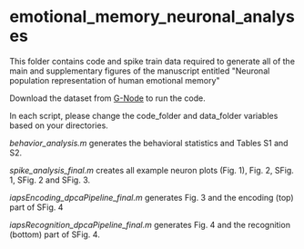 # emotional_memory_neuronal_analyses

This folder contains code and spike train data required to generate all of the main and supplementary figures of the manuscript entitled "Neuronal population representation of human emotional memory"

Download the dataset from [G-Node](https://gin.g-node.org/dfetterhoff/emotional_memory_neuronal_data) to run the code.

In each script, please change the code_folder and data_folder variables based on your directories.

*behavior_analysis.m* generates the behavioral statistics and Tables S1 and S2.

*spike_analysis_final.m* creates all example neuron plots (Fig. 1), Fig. 2, SFig. 1, SFig. 2 and SFig. 3. 

*iapsEncoding_dpcaPipeline_final.m* generates Fig. 3 and the encoding (top) part of SFig. 4

*iapsRecognition_dpcaPipeline_final.m* generates Fig. 4 and the recognition (bottom) part of SFig. 4.
